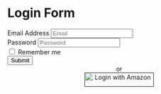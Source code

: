 <!DOCTYPE html>
<html lang="en">
    <head>
        <title>Login</title>
        <meta charset="utf-8">
        <meta name="viewport" content="width=device-width, initial-scale=1">
        <link rel="stylesheet" href="https://stackpath.bootstrapcdn.com/bootstrap/4.3.1/css/bootstrap.min.css" integrity="sha384-ggOyR0iXCbMQv3Xipma34MD+dH/1fQ784/j6cY/iJTQUOhcWr7x9JvoRxT2MZw1T" crossorigin="anonymous">
        <script src="https://stackpath.bootstrapcdn.com/bootstrap/4.3.1/js/bootstrap.min.js" integrity="sha384-JjSmVgyd0p3pXB1rRibZUAYoIIy6OrQ6VrjIEaFf/nJGzIxFDsf4x0xIM+B07jRM" crossorigin="anonymous"></script>
        <link href="css/global.css" type="text/css" rel="stylesheet">
        <script src="https://ajax.googleapis.com/ajax/libs/jquery/3.4.1/jquery.min.js"></script>
    </head>
    <body>
        <div class="conainer-fluid bg">
            <div class="row">
                <div class="col-md-4 col-sm-4 col-xs-12"></div>
                <div class="col-md-4 col-sm-4 col-xs-12">
                    <!-- form start -->
                    <form class="form-container" action="addTransaction.html">
                        <h1>Login Form</h1>
                        <div class="form-group">
                          <label for="exampleInputEmail1">Email Address</label>
                          <input type="email" class="form-control" id="exampleInputEmail1" aria-describedby="emailHelp" placeholder="Email">
                        </div>
                        <div class="form-group">
                          <label for="exampleInputPassword1">Password</label>
                          <input type="password" class="form-control" id="exampleInputPassword1" placeholder="Password">
                        </div>
                        <div class="form-check">
                          <input type="checkbox" class="form-check-input" id="exampleCheck1">
                          <label class="form-check-label" for="exampleCheck1">Remember me</label>
                        </div>
                        <button type="submit" class="btn btn-info btn-block">Submit</button>
						<center>or</center>
						<center>
						<a href id="LoginWithAmazon" >
						<img border="0" alt="Login with Amazon"
						src="https://images-na.ssl-images-amazon.com/images/G/01/lwa/btnLWA_gold_156x32.png"
						width="156" height="32" />
						</a>
						</center>
                      </form>
                    <!-- form end -->
              	</div>
                <div class="col-md-4 col-sm-4 col-xs-12"></div>
        	</div>
        </div>
    </body>
</html>